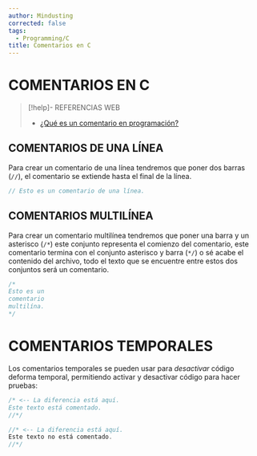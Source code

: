 ```yaml
---
author: Mindusting
corrected: false
tags:
  - Programming/C
title: Comentarios en C
---
```


# COMENTARIOS EN C

> [!help]- REFERENCIAS WEB
> - [¿Qué es un comentario en programación?](../pc/pc_comment.md)

## COMENTARIOS DE UNA LÍNEA

Para crear un comentario de una línea tendremos que poner dos barras (`//`), el comentario se extiende hasta el final de la línea.

```c
// Esto es un comentario de una línea.
```

## COMENTARIOS MULTILÍNEA

Para crear un comentario multilínea tendremos que poner una barra y un asterisco (`/*`) este conjunto representa el comienzo del comentario, este comentario termina con el conjunto asterisco y barra (`*/`) o sé acabe el contenido del archivo, todo el texto que se encuentre entre estos dos conjuntos será un comentario.

```c
/*
Esto es un
comentario
multilína.
*/
```

# COMENTARIOS TEMPORALES

Los comentarios temporales se pueden usar para *desactivar* código deforma temporal, permitiendo activar y desactivar código para hacer pruebas:

```c
/* <-- La diferencia está aquí.
Este texto está comentado.
//*/

//* <-- La diferencia está aquí.
Este texto no está comentado.
//*/
```
